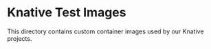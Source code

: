 # Knative Test Images

This directory contains custom container images used by our Knative projects.
